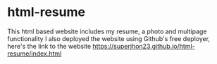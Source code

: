 # html-resume
This html based website includes my resume, a photo and multipage functionality 
I also deployed the website using Github's free deployer, here's the link to the website https://superjhon23.github.io/html-resume/index.html
